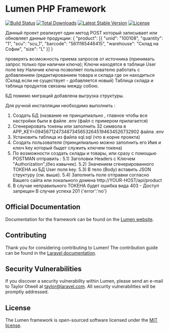# Lumen PHP Framework

[![Build Status](https://travis-ci.org/laravel/lumen-framework.svg)](https://travis-ci.org/laravel/lumen-framework)
[![Total Downloads](https://poser.pugx.org/laravel/lumen-framework/d/total.svg)](https://packagist.org/packages/laravel/lumen-framework)
[![Latest Stable Version](https://poser.pugx.org/laravel/lumen-framework/v/stable.svg)](https://packagist.org/packages/laravel/lumen-framework)
[![License](https://poser.pugx.org/laravel/lumen-framework/license.svg)](https://packagist.org/packages/laravel/lumen-framework)

Данный проект реализует один метод POST который записывает или обновляет данные
продукции:
{
"product": [{
"unid": "100108",
"quantity": "1",
"scu": "scu_1",
"barcode": "5611165446415",
"warehouse": "Склад на Софии",
"size": "L"
}]
}

проверять возможность приема запросов от источника (принимать запрос только при наличии ключа);
Ключи находятся в таблице User поле key
Наличие ключа позволяет пользователю работать с добавлением /редактированием товара и склада где он находиться
(Склад если не существует - добавляется новый)
Таблица склада и таблица продуктов связаны между собою.

БД помимо миграций добавлена выгрузка структуры.

Для ручной инсталляции необходимо выполнить :
1) Создать БД (название не принципиально , главное чтобы все настройки были в файле .env (файл с примером прилагается)
2) Сгенерировать токены или заполнить 32 символа в APP_KEY=094567124734873456532645194634526732902 файла .env
3) Установить таблица из файла sql.sql (что в корне проекта)
4) Создать пользователя (принципиально можно заполнить его Имя и ключ key который быдет служить ключем токена)
5) По возможности создать склады и товары, или сразу с помощью POSTMAN отправить :
5.1) Заголовки Headers c Ключем "Authorization",(без кавычек).
5.2) Значением сгенерированного ТОКЕНА из БД User поля key.
5.3) В тело (Body) вставить JSON структуру (см. выше).
5.4) Заполнить поле отправки согласно Вашего сайта или локального домена http://YOUR-HOST/api/product
6) В случае неправильного ТОКЕНА будет ошибка вида 403 - Доступ запрещен
В случае успеха 201 {'error':'no'} 

## Official Documentation

Documentation for the framework can be found on the [Lumen website](https://lumen.laravel.com/docs).

## Contributing

Thank you for considering contributing to Lumen! The contribution guide can be found in the [Laravel documentation](https://laravel.com/docs/contributions).

## Security Vulnerabilities

If you discover a security vulnerability within Lumen, please send an e-mail to Taylor Otwell at taylor@laravel.com. All security vulnerabilities will be promptly addressed.

## License

The Lumen framework is open-sourced software licensed under the [MIT license](https://opensource.org/licenses/MIT).

